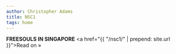 ```yaml
---
author: Christopher Adams
title: NSC1
tags: home
---
```


<strong>FREESOULS IN SINGAPORE</strong> <a href="{{ "/nsc1/" | prepend: site.url }}">Read on &raquo;</a> 


